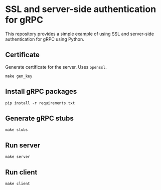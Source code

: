 # SSL and server-side authentication for gRPC

This repository provides a simple example of using SSL and server-side authentication for gRPC using Python.

## Certificate

Generate certificate for the server. Uses `openssl`.

```
make gen_key
```

## Install gRPC packages

```
pip install -r requirements.txt
```

## Generate gRPC stubs

```
make stubs
```

## Run server

```
make server
```

## Run client

```
make client
```
